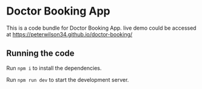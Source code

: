 
  # Doctor Booking App

  This is a code bundle for Doctor Booking App. 
  live demo could be accessed at https://peterwilson34.github.io/doctor-booking/

  ## Running the code

  Run `npm i` to install the dependencies.

  Run `npm run dev` to start the development server.
  
